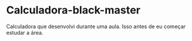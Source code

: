 # Calculadora-black-master
Calculadora que desenvolvi durante uma aula. Isso antes de eu começar estudar a área.
